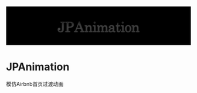 <p align="center" >
<img src="Images/logo.png" title="JPNavigationController logo" float=left>
</p>

# JPAnimation
模仿Airbnb首页过渡动画
